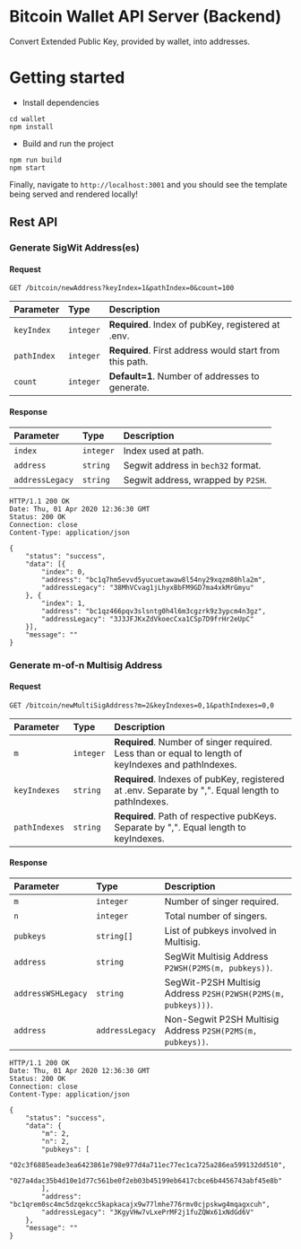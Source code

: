 # Bitcoin Wallet API Server (Backend)

Convert Extended Public Key, provided by wallet, into addresses.

# Getting started
- Install dependencies
```
cd wallet
npm install
```
- Build and run the project
```
npm run build
npm start
```

Finally, navigate to `http://localhost:3001` and you should see the template being served and rendered locally!

## Rest API

### Generate SigWit Address(es)
#### Request
```http
GET /bitcoin/newAddress?keyIndex=1&pathIndex=0&count=100
```
| Parameter | Type | Description |
| :--- | :--- | :--- |
| `keyIndex` | `integer` | **Required**. Index of pubKey, registered at .env. |
| `pathIndex` | `integer` | **Required**. First address would start from this path. |
| `count` | `integer` | **Default=1**. Number of addresses to generate. |

#### Response
| Parameter | Type | Description |
| :--- | :--- | :--- |
| `index` | `integer` | Index used at path. |
| `address` | `string` | Segwit address in ```bech32``` format. |
| `addressLegacy` | `string` | Segwit address, wrapped by ```P2SH```.  | 

    HTTP/1.1 200 OK
    Date: Thu, 01 Apr 2020 12:36:30 GMT
    Status: 200 OK
    Connection: close
    Content-Type: application/json

    {
        "status": "success",
        "data": [{
            "index": 0,
            "address": "bc1q7hm5evvd5yucuetawaw8l54ny29xqzm80hla2m",
            "addressLegacy": "38MhVCvag1jLhyxBbFM9GD7ma4xkMrGmyu"
        }, {
            "index": 1,
            "address": "bc1qz466pqv3slsntg0h4l6m3cgzrk9z3ypcm4n3gz",
            "addressLegacy": "3J3JFJKxZdVkoecCxa1CSp7D9frHr2eUpC"
        }],
        "message": ""
    }

### Generate m-of-n Multisig Address
#### Request
```http
GET /bitcoin/newMultiSigAddress?m=2&keyIndexes=0,1&pathIndexes=0,0
```
| Parameter | Type | Description |
| :--- | :--- | :--- |
| `m` | `integer` | **Required**. Number of singer required. Less than or equal to length of keyIndexes and pathIndexes. |
| `keyIndexes` | `string` | **Required**. Indexes of pubKey, registered at .env. Separate by ",". Equal length to pathIndexes. |
| `pathIndexes` | `string` | **Required**. Path of respective pubKeys. Separate by ",". Equal length to keyIndexes.  | 

#### Response
| Parameter | Type | Description |
| :--- | :--- | :--- |
| `m` | `integer` | Number of singer required. |
| `n` | `integer` | Total number of singers. |
| `pubkeys` | `string[]` | List of pubkeys involved in Multisig.  | 
| `address` | `string` |  SegWit Multisig Address ```P2WSH(P2MS(m, pubkeys))```. | 
| `addressWSHLegacy` | `string` |  SegWit-P2SH Multisig Address ```P2SH(P2WSH(P2MS(m, pubkeys)))```. | 
| `address` | `addressLegacy` | Non-Segwit P2SH Multisig Address ```P2SH(P2MS(m, pubkeys))```.  | 

    HTTP/1.1 200 OK
    Date: Thu, 01 Apr 2020 12:36:30 GMT
    Status: 200 OK
    Connection: close
    Content-Type: application/json

    {
        "status": "success",
        "data": {
            "m": 2,
            "n": 2,
            "pubkeys": [
                "02c3f6885eade3ea6423861e798e977d4a711ec77ec1ca725a286ea599132dd510", 
                "027a4dac35b4d10e1d77c561be0f2eb03b45199eb6417cbce6b4456743abf45e8b"
            ],
            "address": "bc1qrem0sc4mc5dzqekcc5kapkacajx9w77lmhe776rmv0cjpskwg4mqagxcuh",
            "addressLegacy": "3KgyVHw7vLxePrMF2j1fuZQWx61xNdGd6V"
        },
        "message": ""
    }

